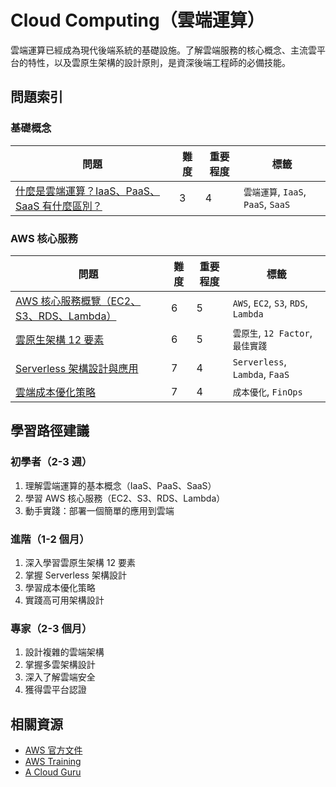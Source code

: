 # Cloud Computing（雲端運算）

雲端運算已經成為現代後端系統的基礎設施。了解雲端服務的核心概念、主流雲平台的特性，以及雲原生架構的設計原則，是資深後端工程師的必備技能。

## 問題索引

### 基礎概念

| 問題 | 難度 | 重要程度 | 標籤 |
|------|------|----------|------|
| [什麼是雲端運算？IaaS、PaaS、SaaS 有什麼區別？](./iaas_paas_saas.md) | 3 | 4 | `雲端運算`, `IaaS`, `PaaS`, `SaaS` |

### AWS 核心服務

| 問題 | 難度 | 重要程度 | 標籤 |
|------|------|----------|------|
| [AWS 核心服務概覽（EC2、S3、RDS、Lambda）](./aws_core_services.md) | 6 | 5 | `AWS`, `EC2`, `S3`, `RDS`, `Lambda` |
| [雲原生架構 12 要素](./cloud_native_12_factors.md) | 6 | 5 | `雲原生`, `12 Factor`, `最佳實踐` |
| [Serverless 架構設計與應用](./serverless_architecture.md) | 7 | 4 | `Serverless`, `Lambda`, `FaaS` |
| [雲端成本優化策略](./cloud_cost_optimization.md) | 7 | 4 | `成本優化`, `FinOps` |

## 學習路徑建議

### 初學者（2-3 週）
1. 理解雲端運算的基本概念（IaaS、PaaS、SaaS）
2. 學習 AWS 核心服務（EC2、S3、RDS、Lambda）
3. 動手實踐：部署一個簡單的應用到雲端

### 進階（1-2 個月）
1. 深入學習雲原生架構 12 要素
2. 掌握 Serverless 架構設計
3. 學習成本優化策略
4. 實踐高可用架構設計

### 專家（2-3 個月）
1. 設計複雜的雲端架構
2. 掌握多雲架構設計
3. 深入了解雲端安全
4. 獲得雲平台認證

## 相關資源

- [AWS 官方文件](https://docs.aws.amazon.com/)
- [AWS Training](https://aws.amazon.com/training/)
- [A Cloud Guru](https://acloudguru.com/)
